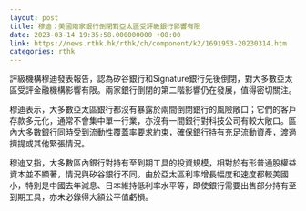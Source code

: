 ```yaml
---
layout: post
title: 穆迪：美國兩家銀行倒閉對亞太區受評級銀行影響有限
date: 2023-03-14 19:35:58.000000000 +08:00
link: https://news.rthk.hk/rthk/ch/component/k2/1691953-20230314.htm
categories: rthk
---
```


評級機構穆迪發表報告，認為矽谷銀行和Signature銀行先後倒閉，對大多數亞太區受評金融機構影響有限。兩家銀行倒閉的第二階影響仍在發展，值得密切關注。

穆迪表示，大多數亞太區銀行都沒有暴露於兩間倒閉銀行的風險敞口；它們的客戶存款多元化，通常不會集中單一行業，亦沒有一間銀行對科技公司有較大敞口。區內大多數銀行同時受到流動性覆蓋率要求約束，確保銀行持有充足流動資產，渡過擠提或其他緊張情況。

穆迪又指，大多數區內銀行對持有至到期工具的投資規模，相對於有形普通股權益資本並不顯著，情況與矽谷銀行不同。由於亞太區利率增長幅度和速度都較美國小，特別是中國去年減息、日本維持低利率水平等，即使銀行需要出售部分持有至到期工具，亦未必錄得大額公平值虧損。
